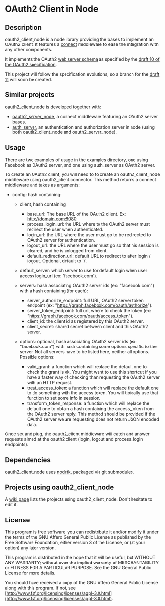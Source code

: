 # OAuth2 Client in Node

## Description

  oauth2_client_node is a node library providing the bases to implement an OAuth2 client. It features a [connect](https://github.com/senchalabs/connect) middleware to ease the integration with any other components.

It implements the OAuth2 [web server schema](http://tools.ietf.org/html/draft-ietf-oauth-v2-10#section-1.4.1) as specified by the [draft 10 of the OAuth2 specification](http://tools.ietf.org/html/draft-ietf-oauth-v2-10).

This project will follow the specification evolutions, so a branch for the [draft 11](http://tools.ietf.org/html/draft-ietf-oauth-v2-11) will soon be created.


## Similar projects

oauth2_client_node is developed together with:

 - [oauth2_server_node](https://github.com/AF83/oauth2_server_node), a connect middleware featuring an OAuth2 server bases.
 - [auth_server](https://github.com/AF83/auth_server), an authentication and authorization server in node (using both oauth2_client_node and oauth2_server_node).


## Usage

There are two examples of usage in the examples directory, one using Facebook as OAuth2 server, and one using auth_server as OAuth2 server.

To create an OAuth2 client, you will need to to create an oauth2_client_node middleware using oauth2_client.connector. This method returns a connect middleware and takes as arguments:

  - config: hash containing:
  
    - client, hash containing:
      - base_url: The base URL of the OAuth2 client. 
        Ex: http://domain.com:8080
      - process_login_url: the URL where to the OAuth2 server must redirect
        the user when authenticated.
      - login_url: the URL where the user must go to be redirected
        to OAuth2 server for authentication.
      - logout_url: the URL where the user must go so that his session is
        cleared, and he is unlogged from client.
      - default_redirection_url: default URL to redirect to after login / logout.
        Optional, default to '/'.
  
    - default_server: which server to use for default login when user
      access login_url (ex: 'facebook.com').
    - servers: hash associating OAuth2 server ids (ex: "facebook.com") 
      with a hash containing (for each):
      - server_authorize_endpoint: full URL, OAuth2 server token endpoint
        (ex: "https://graph.facebook.com/oauth/authorize").
      - server_token_endpoint: full url, where to check the token
        (ex: "https://graph.facebook.com/oauth/access_token").
      - client_id: the client id as registered by this OAuth2 server.
      - client_secret: shared secret between client and this OAuth2 server.
  
    - options: optional, hash associating OAuth2 server ids 
      (ex: "facebook.com") with hash containing some options specific to the server.
      Not all servers have to be listed here, neither all options.
      Possible options:
      - valid_grant: a function which will replace the default one
        to check the grant is ok. You might want to use this shortcut if you
        have a faster way of checking than requesting the OAuth2 server
        with an HTTP request.
      - treat_access_token: a function which will replace the
        default one to do something with the access token. You will tipically
        use that function to set some info in session.
      - transform_token_response: a function which will replace
        the default one to obtain a hash containing the access_token from
        the OAuth2 server reply. This method should be provided if the
        OAuth2 server we are requesting does not return JSON encoded data. 


Once set and plug, the oauth2_client middleware will catch and answer requests
aimed at the oauth2 client (login, logout and process_login endpoints).


## Dependencies

oauth2_client_node uses [nodetk](https://github.com/AF83/nodetk), packaged via git submodules.


## Projects using oauth2_client_node

A [wiki page](https://github.com/AF83/oauth2_client_node/wiki) lists the projects using oauth2_client_node. Don't hesitate to edit it.


## License

This program is free software: you can redistribute it and/or modify
it under the terms of the GNU Affero General Public License as published by
the Free Software Foundation, either version 3 of the License, or
(at your option) any later version.

This program is distributed in the hope that it will be useful,
but WITHOUT ANY WARRANTY; without even the implied warranty of
MERCHANTABILITY or FITNESS FOR A PARTICULAR PURPOSE.  See the
GNU General Public License for more details.

You should have received a copy of the GNU Affero General Public License
along with this program.  If not, see [http://www.fsf.org/licensing/licenses/agpl-3.0.html](http://www.fsf.org/licensing/licenses/agpl-3.0.html).


